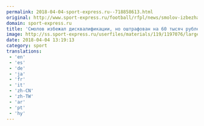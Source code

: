 ```yaml
---
permalink: 2018-04-04-sport-express.ru--718858613.html
original: http://www.sport-express.ru/football/rfpl/news/smolov-izbezhal-diskvalifikacii-no-oshtrafovan-na-60-tysyach-rubley-1392262/
domain: sport-express.ru
title: 'Смолов избежал дисквалификации, но оштрафован на 60 тысяч рублей'
image: http://ss.sport-express.ru/userfiles/materials/119/1197076/large.jpg
date: 2018-04-04 13:19:13
category: sport
translations: 
 - 'en'
 - 'es'
 - 'de'
 - 'ja'
 - 'fr'
 - 'it'
 - 'zh-CN'
 - 'zh-TW'
 - 'ar'
 - 'pt'
 - 'hy'
---
```


